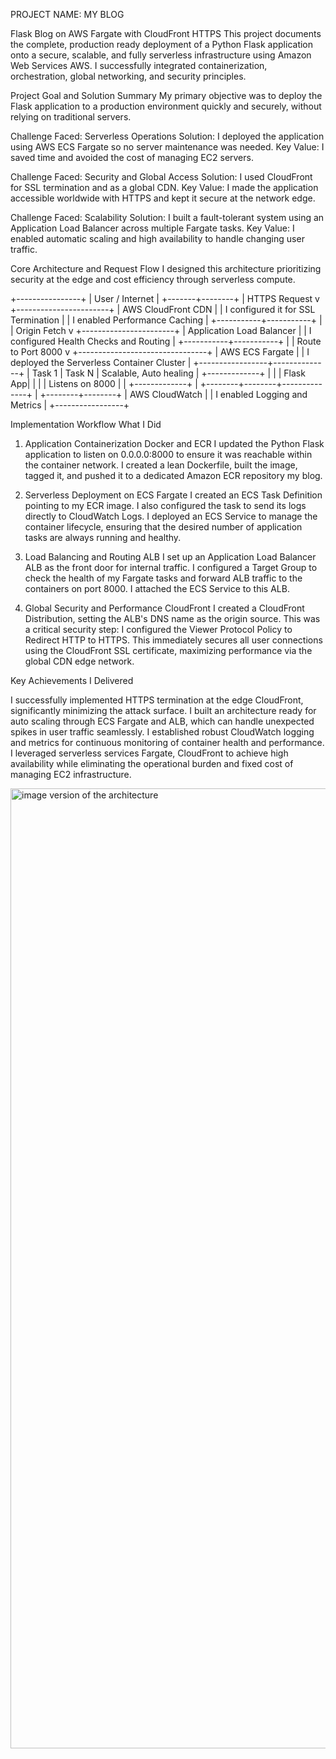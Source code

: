 PROJECT NAME: MY BLOG 

Flask Blog on AWS Fargate with CloudFront HTTPS
This project documents the complete, production ready deployment of a Python Flask application onto a secure, scalable, and fully serverless infrastructure using Amazon Web Services AWS. I successfully integrated containerization, orchestration, global networking, and security principles.

Project Goal and Solution Summary
My primary objective was to deploy the Flask application to a production environment quickly and securely, without relying on traditional servers.

Challenge Faced: Serverless Operations
Solution: I deployed the application using AWS ECS Fargate so no server maintenance was needed.
Key Value: I saved time and avoided the cost of managing EC2 servers.

Challenge Faced: Security and Global Access
Solution: I used CloudFront for SSL termination and as a global CDN.
Key Value: I made the application accessible worldwide with HTTPS and kept it secure at the network edge.

Challenge Faced: Scalability
Solution: I built a fault-tolerant system using an Application Load Balancer across multiple Fargate tasks.
Key Value: I enabled automatic scaling and high availability to handle changing user traffic.



Core Architecture and Request Flow
I designed this architecture prioritizing security at the edge and cost efficiency through serverless compute.

+----------------+
|    User / Internet   |
+-------+--------+
        |
      HTTPS Request
        v
+-----------------------+
|   AWS CloudFront CDN  |
| I configured it for SSL Termination |
| I enabled Performance Caching |
+-----------+-----------+
            |
            | Origin Fetch
            v
+-----------------------+
|   Application Load Balancer   |
| I configured Health Checks and Routing |
+-----------+-----------+
            |
            | Route to Port 8000
            v
+--------------------------------+
|       AWS ECS Fargate        |
| I deployed the Serverless Container Cluster |
+-----------------+--------------+
| Task 1 | Task N | Scalable, Auto healing
| +-------------+ |
| | Flask App| |
| | Listens on 8000 |
| +-------------+ |
+--------+--------+--------------+
         |
+--------+--------+
|   AWS CloudWatch  |
| I enabled Logging and Metrics |
+-----------------+


Implementation Workflow What I Did

1. Application Containerization Docker and ECR
I updated the Python Flask application to listen on 0.0.0.0:8000 to ensure it was reachable within the container network. I created a lean Dockerfile, built the image, tagged it, and pushed it to a dedicated Amazon ECR repository my blog.

2. Serverless Deployment on ECS Fargate
I created an ECS Task Definition pointing to my ECR image. I also configured the task to send its logs directly to CloudWatch Logs. I deployed an ECS Service to manage the container lifecycle, ensuring that the desired number of application tasks are always running and healthy.

3. Load Balancing and Routing ALB
I set up an Application Load Balancer ALB as the front door for internal traffic. I configured a Target Group to check the health of my Fargate tasks and forward ALB traffic to the containers on port 8000. I attached the ECS Service to this ALB.

4. Global Security and Performance CloudFront
I created a CloudFront Distribution, setting the ALB's DNS name as the origin source. This was a critical security step: I configured the Viewer Protocol Policy to Redirect HTTP to HTTPS. This immediately secures all user connections using the CloudFront SSL certificate, maximizing performance via the global CDN edge network.

Key Achievements I Delivered

I successfully implemented HTTPS termination at the edge CloudFront, significantly minimizing the attack surface. I built an architecture ready for auto scaling through ECS Fargate and ALB, which can handle unexpected spikes in user traffic seamlessly. I established robust CloudWatch logging and metrics for continuous monitoring of container health and performance. I leveraged serverless services Fargate, CloudFront to achieve high availability while eliminating the operational burden and fixed cost of managing EC2 infrastructure.

<img width="1024" height="1536" alt="image version of the architecture" src="https://github.com/user-attachments/assets/875a4f88-828b-4800-b142-a23c68697f9b" />



